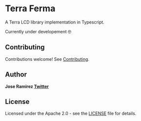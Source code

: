 Terra Ferma
===========

A Terra LCD library implementation in Typescript.

Currently under developement 🤓

## Contributing

Contributions welcome! See [Contributing](CONTRIBUTING.md).

## Author

**Jose Ramirez [Twitter](https://twitter.com/jarcodallo)**

## License

Licensed under the Apache 2.0 - see the [LICENSE](LICENSE) file for details.
